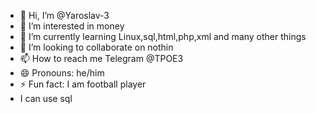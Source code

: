 - 👋 Hi, I’m @Yaroslav-3
- 👀 I’m interested in money
- 🌱 I’m currently learning Linux,sql,html,php,xml and many other things
- 💞️ I’m looking to collaborate on nothin
- 📫 How to reach me Telegram @TPOE3
- 😄 Pronouns: he/him
- ⚡ Fun fact: I am football player
- I can use sql

<!---
Yaroslav-3/Yaroslav-3 is a ✨ special ✨ repository because its `README.md` (this file) appears on your GitHub profile.
You can click the Preview link to take a look at your changes.
--->
